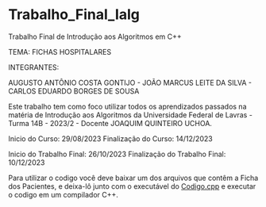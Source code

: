 # Trabalho_Final_Ialg
Trabalho Final de Introdução aos Algoritmos em C++

TEMA: FICHAS HOSPITALARES

INTEGRANTES: 

AUGUSTO ANTÔNIO COSTA GONTIJO - JOÃO MARCUS LEITE DA SILVA - CARLOS EDUARDO BORGES DE SOUSA


Este trabalho tem como foco utilizar todos os aprendizados passados na matéria de Introdução aos Algoritmos da Universidade Federal de Lavras - Turma 14B - 2023/2 - Docente JOAQUIM QUINTEIRO UCHOA.

Inicio do Curso: 29/08/2023
Finalização do Curso: 14/12/2023

Inicio do Trabalho Final: 26/10/2023
Finalização do Trabalho Final: 10/12/2023

Para utilizar o codigo você deve baixar um dos arquivos que contêm a Ficha dos Pacientes, e deixa-lô junto com o executável do [Codigo.cpp](docs/Codigo.cpp) e executar o codigo em um compilador C++.
